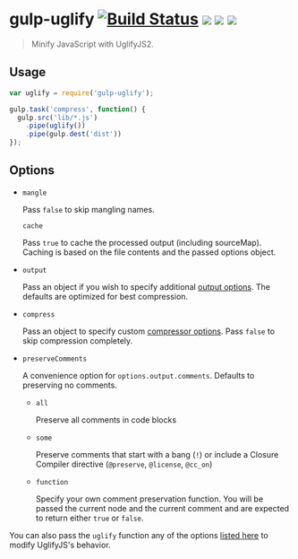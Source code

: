 # gulp-uglify [![Build Status](http://img.shields.io/travis/terinjokes/gulp-uglify.svg)](https://travis-ci.org/terinjokes/gulp-uglify) [![](http://img.shields.io/npm/dm/gulp-uglify.svg)](https://www.npmjs.org/package/gulp-uglify) [![](http://img.shields.io/npm/v/gulp-uglify.svg)](https://www.npmjs.org/package/gulp-uglify) [![](http://img.shields.io/codeclimate/github/terinjokes/gulp-uglify.svg)](https://codeclimate.com/github/terinjokes/gulp-uglify)

> Minify JavaScript with UglifyJS2.

## Usage

```javascript
var uglify = require('gulp-uglify');

gulp.task('compress', function() {
  gulp.src('lib/*.js')
    .pipe(uglify())
    .pipe(gulp.dest('dist'))
});
```

## Options

- `mangle`

	Pass `false` to skip mangling names.

  `cache`

  Pass `true` to cache the processed output (including sourceMap). Caching is based on the file contents and the passed options object.

- `output`

	Pass an object if you wish to specify additional [output
	options](http://lisperator.net/uglifyjs/codegen). The defaults are
	optimized for best compression.

- `compress`

	Pass an object to specify custom [compressor
	options](http://lisperator.net/uglifyjs/compress). Pass `false` to skip
	compression completely.

- `preserveComments`

	A convenience option for `options.output.comments`. Defaults to preserving no
	comments.

	- `all`

		Preserve all comments in code blocks

	- `some`

		Preserve comments that start with a bang (`!`) or include a Closure
		Compiler directive (`@preserve`, `@license`, `@cc_on`)

	- `function`

		Specify your own comment preservation function. You will be passed the
		current node and the current comment and are expected to return either
		`true` or `false`.

You can also pass the `uglify` function any of the options [listed
here](https://github.com/mishoo/UglifyJS2#the-simple-way) to modify
UglifyJS's behavior.
